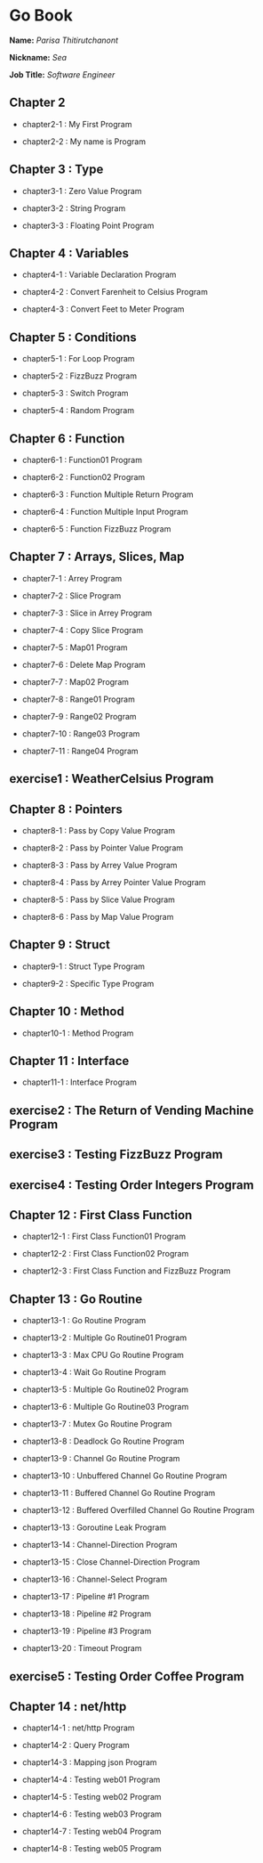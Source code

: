 # Go Book

**Name:** *Parisa Thitirutchanont*

**Nickname:** *Sea*

**Job Title:** *Software Engineer*

## Chapter 2

* chapter2-1 : My First Program

* chapter2-2 : My name is Program

## Chapter 3 : Type

* chapter3-1 : Zero Value Program

* chapter3-2 : String Program

* chapter3-3 : Floating Point Program

## Chapter 4 : Variables

* chapter4-1 : Variable Declaration Program

* chapter4-2 : Convert Farenheit to Celsius Program

* chapter4-3 : Convert Feet to Meter Program

## Chapter 5 : Conditions

* chapter5-1 : For Loop Program

* chapter5-2 : FizzBuzz Program

* chapter5-3 : Switch Program

* chapter5-4 : Random Program

## Chapter 6 : Function

* chapter6-1 : Function01 Program

* chapter6-2 : Function02 Program

* chapter6-3 : Function Multiple Return Program

* chapter6-4 : Function Multiple Input Program

* chapter6-5 : Function FizzBuzz Program

## Chapter 7 : Arrays, Slices, Map

* chapter7-1 : Arrey Program

* chapter7-2 : Slice Program

* chapter7-3 : Slice in Arrey Program

* chapter7-4 : Copy Slice Program

* chapter7-5 : Map01 Program

* chapter7-6 : Delete Map Program

* chapter7-7 : Map02 Program

* chapter7-8 : Range01 Program

* chapter7-9 : Range02 Program

* chapter7-10 : Range03 Program

* chapter7-11 : Range04 Program

## exercise1 : WeatherCelsius Program

## Chapter 8 : Pointers

* chapter8-1 : Pass by Copy Value Program

* chapter8-2 : Pass by Pointer Value Program

* chapter8-3 : Pass by Arrey Value Program

* chapter8-4 : Pass by Arrey Pointer Value Program

* chapter8-5 : Pass by Slice Value Program

* chapter8-6 : Pass by Map Value Program

## Chapter 9 : Struct

* chapter9-1 : Struct Type Program

* chapter9-2 : Specific Type Program

## Chapter 10 : Method

* chapter10-1 : Method Program

## Chapter 11 : Interface

* chapter11-1 : Interface Program

## exercise2 : The Return of Vending Machine Program

## exercise3 : Testing FizzBuzz Program

## exercise4 : Testing Order Integers Program

## Chapter 12 : First Class Function

* chapter12-1 : First Class Function01 Program

* chapter12-2 : First Class Function02 Program

* chapter12-3 : First Class Function and FizzBuzz Program

## Chapter 13 : Go Routine

* chapter13-1 : Go Routine Program

* chapter13-2 : Multiple Go Routine01 Program

* chapter13-3 : Max CPU Go Routine Program

* chapter13-4 : Wait Go Routine Program

* chapter13-5 : Multiple Go Routine02 Program

* chapter13-6 : Multiple Go Routine03 Program

* chapter13-7 : Mutex Go Routine Program

* chapter13-8 : Deadlock Go Routine Program

* chapter13-9 : Channel Go Routine Program

* chapter13-10 : Unbuffered Channel Go Routine Program

* chapter13-11 : Buffered Channel Go Routine Program

* chapter13-12 : Buffered Overfilled Channel Go Routine Program

* chapter13-13 : Goroutine Leak Program

* chapter13-14 : Channel-Direction Program

* chapter13-15 : Close Channel-Direction Program

* chapter13-16 : Channel-Select Program

* chapter13-17 : Pipeline #1 Program

* chapter13-18 : Pipeline #2 Program

* chapter13-19 : Pipeline #3 Program

* chapter13-20 : Timeout Program

## exercise5 : Testing Order Coffee Program

## Chapter 14 : net/http

* chapter14-1 : net/http Program

* chapter14-2 : Query Program

* chapter14-3 : Mapping json Program

* chapter14-4 : Testing web01 Program

* chapter14-5 : Testing web02 Program

* chapter14-6 : Testing web03 Program

* chapter14-7 : Testing web04 Program

* chapter14-8 : Testing web05 Program
